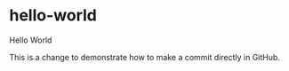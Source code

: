 # hello-world
Hello World

This is a change to demonstrate how to make a commit directly in GitHub.
